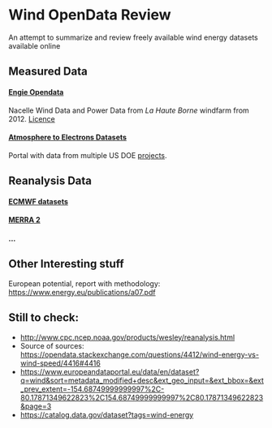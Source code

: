 # Wind OpenData Review
An attempt to summarize and review freely available wind energy datasets available online


## Measured Data
#### [Engie Opendata](https://opendata-renewables.engie.com/pages/home/)
Nacelle Wind Data and Power Data from *La Haute Borne* windfarm from 2012. [Licence](https://www.etalab.gouv.fr/wp-content/uploads/2017/04/ETALAB-Licence-Ouverte-v2.0.pdf)

#### [Atmosphere to Electrons Datasets](https://a2e.energy.gov/data)
Portal with data from multiple US DOE [projects](https://a2e.energy.gov/projects).

## Reanalysis Data
#### [ECMWF datasets](https://www.ecmwf.int/en/forecasts/datasets/browse-reanalysis-datasets)

#### [MERRA 2](https://gmao.gsfc.nasa.gov/reanalysis/MERRA-2/)

#### ...


## Other Interesting stuff
European potential, report with methodology: https://www.energy.eu/publications/a07.pdf

## Still to check:
* http://www.cpc.ncep.noaa.gov/products/wesley/reanalysis.html
* Source of sources: https://opendata.stackexchange.com/questions/4412/wind-energy-vs-wind-speed/4416#4416
* https://www.europeandataportal.eu/data/en/dataset?q=wind&sort=metadata_modified+desc&ext_geo_input=&ext_bbox=&ext_prev_extent=-154.68749999999997%2C-80.17871349622823%2C154.68749999999997%2C80.17871349622823&page=3
* https://catalog.data.gov/dataset?tags=wind-energy
